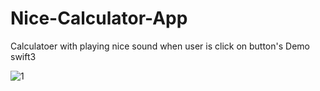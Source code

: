 # Nice-Calculator-App
 Calculatoer  with playing  nice sound when user is click on button's Demo swift3

![1](https://user-images.githubusercontent.com/28659588/52486773-ba424380-2bc4-11e9-8ff8-4d3072ca72dd.png)

